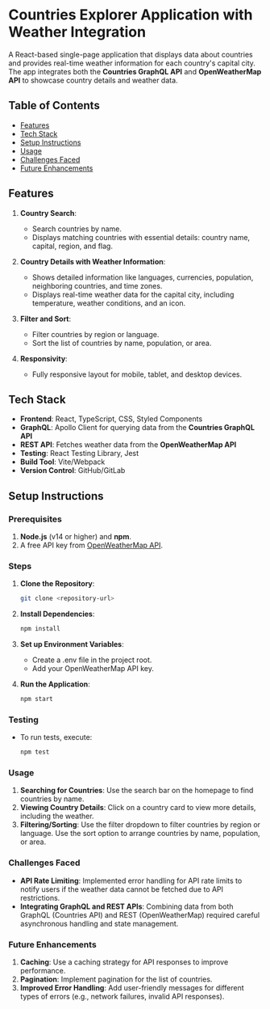 # Countries Explorer Application with Weather Integration

A React-based single-page application that displays data about countries and provides real-time weather information for each country's capital city. The app integrates both the **Countries GraphQL API** and **OpenWeatherMap API** to showcase country details and weather data.

## Table of Contents
- [Features](#features)
- [Tech Stack](#tech-stack)
- [Setup Instructions](#setup-instructions)
- [Usage](#usage)
- [Challenges Faced](#challenges-faced)
- [Future Enhancements](#future-enhancements)

## Features

1. **Country Search**:  
   - Search countries by name.
   - Displays matching countries with essential details: country name, capital, region, and flag.

2. **Country Details with Weather Information**:  
   - Shows detailed information like languages, currencies, population, neighboring countries, and time zones.
   - Displays real-time weather data for the capital city, including temperature, weather conditions, and an icon.

3. **Filter and Sort**:  
   - Filter countries by region or language.
   - Sort the list of countries by name, population, or area.

4. **Responsivity**:  
   - Fully responsive layout for mobile, tablet, and desktop devices.

## Tech Stack

- **Frontend**: React, TypeScript, CSS, Styled Components
- **GraphQL**: Apollo Client for querying data from the **Countries GraphQL API**
- **REST API**: Fetches weather data from the **OpenWeatherMap API**
- **Testing**: React Testing Library, Jest
- **Build Tool**: Vite/Webpack
- **Version Control**: GitHub/GitLab

## Setup Instructions

### Prerequisites

1. **Node.js** (v14 or higher) and **npm**.
2. A free API key from [OpenWeatherMap API](https://openweathermap.org/). 

### Steps

1. **Clone the Repository**:
   ```bash
   git clone <repository-url>

2. **Install Dependencies**:
   ```bash
   npm install

3. **Set up Environment Variables**:
   - Create a .env file in the project root.
   - Add your OpenWeatherMap API key.
   
4. **Run the Application**:
   ```bash
   npm start

### Testing
  
  - To run tests, execute:
      ```bash
      npm test

### Usage

1. **Searching for Countries**: Use the search bar on the homepage to find countries by name.
2. **Viewing Country Details**: Click on a country card to view more details, including the weather.
3. **Filtering/Sorting**: Use the filter dropdown to filter countries by region or language. Use the sort option to arrange countries by name, population, or area.

### Challenges Faced

  - **API Rate Limiting**:
    Implemented error handling for API rate limits to notify users if the weather data cannot be fetched due to API restrictions.
  - **Integrating GraphQL and REST APIs**:
    Combining data from both GraphQL (Countries API) and REST (OpenWeatherMap) required careful asynchronous handling and state management.

### Future Enhancements

1. **Caching**: Use a caching strategy for API responses to improve performance.
2. **Pagination**: Implement pagination for the list of countries.
3. **Improved Error Handling**: Add user-friendly messages for different types of errors (e.g., network failures, invalid API responses).